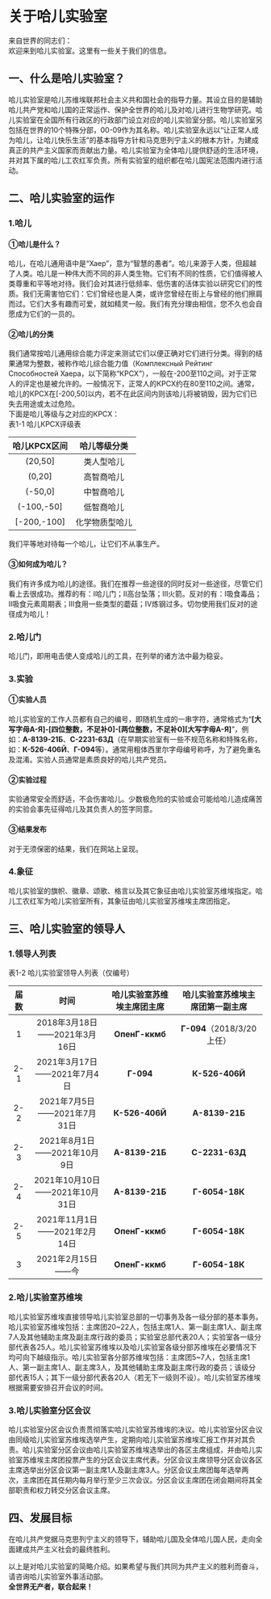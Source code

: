 # 关于哈儿实验室

来自世界的同志们：  
欢迎来到哈儿实验室。这里有一些关于我们的信息。  
## 一、什么是哈儿实验室？
哈儿实验室是哈儿苏维埃联邦社会主义共和国社会的指导力量。其设立目的是辅助哈儿共产党和哈儿国的正常运作、保护全世界的哈儿及对哈儿进行生物学研究。哈儿实验室在全国所有行政区的行政部门设立对应的哈儿实验室分部。哈儿实验室另包括在世界的10个特殊分部，00-09作为其名称。哈儿实验室永远以“让正常人成为哈儿，让哈儿快乐生活”的基本指导方针和马克思列宁主义的根本方针，为建成真正的共产主义国家而贡献出力量。哈儿实验室为全体哈儿提供舒适的生活环境，并对其下属的哈儿工农红军负责。所有实验室的组织都在哈儿国宪法范围内进行活动。  
  
## 二、哈儿实验室的运作
### 1\.哈儿
#### ①哈儿是什么？
哈儿，在哈儿通用语中是“Хаер”，意为“智慧的愚者”。哈儿来源于人类，但超越了人类。哈儿是一种伟大而不同的非人类生物。它们有不同的性质，它们值得被人类尊重和平等地对待。我们会对其进行低频率、低伤害的活体实验以研究它们的性质。我们无需害怕它们：它们曾经也是人类，或许您曾经在街上与曾经的他们擦肩而过。它们大多有趣而可爱，就如精灵一般。我们有充分理由相信，您不久也会自愿成为它们的一员的。  
  
#### ②哈儿的分类
我们通常按哈儿通用综合能力评定来测试它们以便正确对它们进行分类。得到的结果通常为整数，被称作哈儿综合能力值（Комплексный Рейтинг Способностей Хаера，以下简称“КРСХ”），一般在-200至110之间。对于正常人的评定也是被允许的。一般情况下，正常人的КРСХ约在80至110之间。通常，哈儿的КРСХ在\[-200,50\]以内，若不在此区间内则该哈儿将被销毁，因为它们已失去用途或太过危险。  
下面是哈儿等级与之对应的КРСХ：  
<span id="krsh">表1-1 哈儿КРСХ评级表</span>  

哈儿КРСХ区间|哈儿等级分类
:---:|:---:
\(20,50\]|类人型哈儿
\(0,20\]|高智商哈儿
\(-50,0\]|中智商哈儿
\(-100,-50\]|低智商哈儿
\[-200,-100\]|化学物质型哈儿

我们平等地对待每一个哈儿，让它们不从事生产。  
  
#### ③如何成为哈儿？
我们有许多成为哈儿的途径。我们在推荐一些途径的同时反对一些途径，尽管它们看上去很成功。推荐的有：Ⅰ哈儿门；Ⅱ高台坠落；Ⅲ火箭。反对的有：Ⅰ吸食毒品；Ⅱ吸食元素周期表；Ⅲ食用一些类型的蘑菇；Ⅳ炼钢过多。切勿使用我们反对的途径成为哈儿！  

### 2\.哈儿门
哈儿门，即用电击使人变成哈儿的工具，在列举的诸方法中最为稳妥。  

### 3\.实验
#### ①实验人员
哈儿实验室的工作人员都有自己的编号，即随机生成的一串字符，通常格式为“__\[大写字母А\-Я\]\-\[四位整数，不足补0\]\-\[两位整数，不足补0\]\[大写字母А-Я\]__”，例如：__А\-8139\-21Б__、__С\-2231\-63Д__（在早期实验室有一些不规范名称和特殊名称，如：__К\-526\-406Й__、**Г\-094**等）。通常用粗体西里尔字母编号称呼，为了避免重名及混淆。实验人员通常是素质良好的哈儿共产党员。  

#### ②实验过程
实验通常安全而舒适，不会伤害哈儿。少数极危险的实验或会可能给哈儿造成痛苦的实验会事先征得哈儿及其负责人的签字同意。  

#### ③结果发布
对于无须保密的结果，我们在网站上呈现。  

### 4\.象征
哈儿实验室的旗帜、徽章、颂歌、格言以及其它象征由哈儿实验室苏维埃指定。哈儿工农红军为哈儿实验室所有，其象征由哈儿实验室苏维埃主席团指定。

## 三、哈儿实验室的领导人
### 1\.领导人列表
表1\-2 哈儿实验室领导人列表（仅编号）  

届数|时间|哈儿实验室苏维埃主席团主席|哈儿实验室苏维埃主席团第一副主席
:---:|:---:|:---:|:---:
1|2018年3月18日——2021年3月16日|__ОпенГ\-ккмб__|__Г\-094__（2018/3/20上任）
2\-1|2021年3月17日——2021年7月4日|__Г\-094__|__К\-526\-406Й__
2\-2|2021年7月5日——2021年7月31日|__К\-526\-406Й__|__А\-8139\-21Б__
2\-3|2021年8月1日——2021年10月9日|__А\-8139\-21Б__|__С\-2231\-63Д__
2\-4|2021年10月10日——2021年10月31日|__А\-8139\-21Б__|__Г\-6054\-18К__
2\-5|2021年11月1日——2021年2月14日|__ОпенГ\-ккмб__|__Г\-6054\-18К__
3|2021年2月15日——今|__ОпенГ\-ккмб__|__Г\-6054\-18К__

### 2\.哈儿实验室苏维埃
哈儿实验室苏维埃直接领导哈儿实验室总部的一切事务及各一级分部的基本事务。哈儿实验室苏维埃包括：主席团20~22人，包括主席1人、第一副主席1人、副主席7人及其他辅助主席及副主席行政的委员；实验室总部代表20人；实验室各一级分部代表各25人。哈儿实验室苏维埃以及哈儿实验室各级分部苏维埃在必要情况下均可向下越级指示。哈儿实验室各分部苏维埃包括：主席团5~7人，包括主席1人、第一副主席1人、副主席3人，及其他辅助主席及副主席行政的委员；该级分部代表15人；其下一级分部代表各20人（若无下一级则不设）。哈儿实验室苏维埃根据需要安排召开会议的时间。

### 3\.哈儿实验室分区会议
哈儿实验室分区会议负责贯彻落实哈儿实验室苏维埃的决议。哈儿实验室分区会议由同级哈儿实验室苏维埃选举产生，定期向哈儿实验室苏维埃汇报工作并对其负责。哈儿实验室分区会议由哈儿实验室苏维埃选举出的各区主席组成，并由哈儿实验室苏维埃主席团投票产生的分区会议主席代表。分区会议主席领导分区会议各区主席选举出分区会议第一副主席1人及副主席3人。分区会议主席团每年选举两次，主席团在其任期内每月举行至少三次会议。分区会议主席团在闭会期间将其全部职责和权力转交分区会议主席。

## 四、发展目标
在哈儿共产党据马克思列宁主义的领导下，辅助哈儿国及全体哈儿国人民，走向全面建成共产主义社会的最终胜利。  
  
以上是对哈儿实验室的简略介绍。如果希望与我们共同为共产主义的胜利而奋斗，请咨询哈儿实验室外事活动部。  
__全世界无产者，联合起来！__